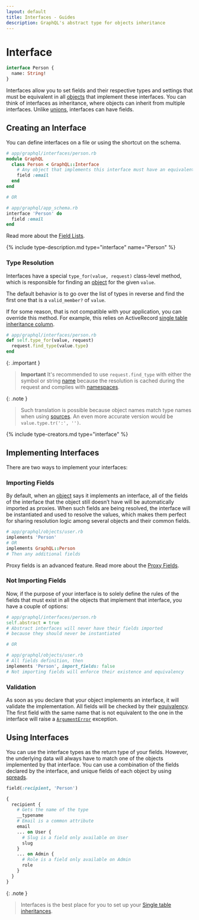 ```yaml
---
layout: default
title: Interfaces - Guides
description: GraphQL's abstract type for objects inheritance
---
```


# Interface

```graphql
interface Person {
  name: String!
}
```

Interfaces allow you to set fields and their respective types and settings that
must be equivalent in all [objects](/guides/objects) that implement these interfaces. You can
think of interfaces as inheritance, where objects can inherit from multiple interfaces.
Unlike [unions](/guides/unions), interfaces can have fields.

## Creating an Interface

You can define interfaces on a file or using the shortcut on the schema.

```ruby
# app/graphql/interfaces/person.rb
module GraphQL
  class Person < GraphQL::Interface
    # Any object that implements this interface must have an equivalent field
    field :email
  end
end

# OR

# app/graphql/app_schema.rb
interface 'Person' do
  field :email
end
```

Read more about the [Field Lists](/guides/field-lists).

{% include type-description.md type="interface" name="Person" %}

### Type Resolution

Interfaces have a special `type_for(value, request)` class-level method, which is
responsible for finding an [object](/guides/objects) for the given `value`.

The default behavior is to go over the list of types in reverse and find the
first one that is a `valid_member?` of `value`.

If for some reason, that is not compatible with your application, you can override this method.
For example, this relies on ActiveRecord
<a href="https://edgeapi.rubyonrails.org/classes/ActiveRecord/ModelSchema.html#method-c-inheritance_column" target="_blank" rel="external nofollow">single table inheritance column</a>.

```ruby
# app/graphql/interfaces/person.rb
def self.type_for(value, request)
  request.find_type(value.type)
end
```

{: .important }
> **Important**
> It's recommended to use `request.find_type` with either the symbol or string [name](/guides/names) because
> the resolution is cached during the request and complies with [namespaces](/guides/advanced/namespaces).

{: .note }
> Such translation is possible because object names match type names when using [sources](/guides/sources).
> An even more accurate version would be<br/>`value.type.tr(':', '')`.

{% include type-creators.md type="interface" %}

## Implementing Interfaces

There are two ways to implement your interfaces:

### Importing Fields

By default, when an [object](/guides/objects) says it implements an interface, all of the fields
of the interface that the object still doesn’t have will be automatically
imported as proxies. When such fields are being resolved, the interface will be
instantiated and used to resolve the values, which makes them perfect for sharing
resolution logic among several objects and their common fields.

```ruby
# app/graphql/objects/user.rb
implements 'Person'
# OR
implements GraphQL::Person
# Then any additional fields
```

Proxy fields is an advanced feature. Read more about the [Proxy Fields](/guides/advanced/fields#proxies).

### Not Importing Fields

Now, if the purpose of your interface is to solely define the rules of the fields that
must exist in all the objects that implement that interface, you have a couple of options:

```ruby
# app/graphql/interfaces/person.rb
self.abstract = true
# Abstract interfaces will never have their fields imported
# because they should never be instantiated

# OR

# app/graphql/objects/user.rb
# All fields definition, then
implements 'Person', import_fields: false
# Not importing fields will enforce their existence and equivalency
```

### Validation

As soon as you declare that your object implements an interface,
it will validate the implementation. All fields will be checked by their
[equivalency](/guides/advanced/fields#equivalency). The first field with the
same name that is not equivalent to the one in the interface will raise a
[`ArgumentError`](/handbook/exceptions#ArgumentError) exception.

## Using Interfaces

You can use the interface types as the return type of your fields. However, the
underlying data will always have to match one of the objects implemented by that interface.
You can use a combination of the fields declared by the interface, and unique fields
of each object by using [spreads](/guides/spreads).

```ruby
field(:recipient, 'Person')
```

```graphql
{
  recipient {
    # Gets the name of the type
    __typename
    # Email is a common attribute
    email
    ... on User {
      # Slug is a field only available on User
      slug
    }
    ... on Admin {
      # Role is a field only available on Admin
      role
    }
  }
}
```

{: .note }
> Interfaces is the best place for you to set up your
> <a href="https://edgeapi.rubyonrails.org/classes/ActiveRecord/Inheritance.html" target="_blank" rel="external nofollow">Single table inheritances</a>.
